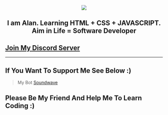 <div align="center" style"border-radius:15px">
  <img src="https://media.discordapp.net/attachments/924167135675170826/936514324774649877/banner.png" style"width: 100%;border-radius:15px">
</div>

## <div align="center">I am Alan. Learning HTML + CSS + JAVASCRIPT. Aim in Life = Software Developer</div>  
  

## [Join My Discord Server](https://discord.gg/UK2cEPasaa)

***

## If You Want To Support Me See Below :)

> My Bot
[Soundwave](https://discord.com/api/oauth2/authorize?client_id=780358959961866250&permissions=8&scope=bot%20applications.commands)

## Please Be My Friend And Help Me To Learn Coding :)
